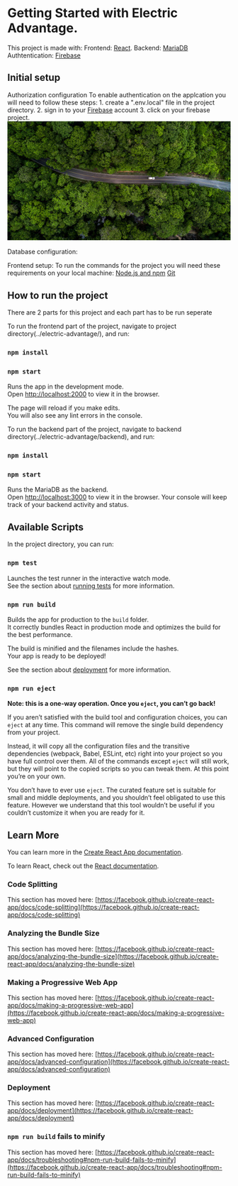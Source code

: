 # Getting Started with Electric Advantage.

This project is made with:
 Frontend: [React](https://reactjs.org/).
 Backend: [MariaDB](https://mariadb.org/)
 Authtentication: [Firebase](https://firebase.google.com/)



## Initial setup

Authorization configuration
    To enable authentication on the applcation you will need to follow these steps:
        1. create a ".env.local" file in the project directory.
        2. sign in to your [Firebase](https://firebase.google.com/) account
        3. click on your firebase project.
        ![Alt text](./src/images/background.jpg?raw=true "Optional Title")



Database configuration:

Frontend setup:
    To run the commands for the project you will need these requirements on your local machine:
        [Node.js and npm](https://www.npmjs.com/get-npm)
        [Git](https://git-scm.com/book/en/v2/Getting-Started-Installing-Git)

## How to run the project

There are 2 parts for this project and each part has to be run seperate

To run the frontend part of the project, 
navigate to project directory(../electric-advantage/), and run:

### `npm install`
### `npm start`

Runs the app in the development mode.\
Open [http://localhost:2000](http://localhost:2000) to view it in the browser.

The page will reload if you make edits.\
You will also see any lint errors in the console.

To run the backend part of the project, 
navigate to backend directory(../electric-advantage/backend), and run:

### `npm install`
### `npm start`

Runs the MariaDB as the backend.\
Open [http://localhost:3000](http://localhost:3000) to view it in the browser.
Your console will keep track of your backend activity and status.

## Available Scripts

In the project directory, you can run:

### `npm test`

Launches the test runner in the interactive watch mode.\
See the section about [running tests](https://facebook.github.io/create-react-app/docs/running-tests) for more information.

### `npm run build`

Builds the app for production to the `build` folder.\
It correctly bundles React in production mode and optimizes the build for the best performance.

The build is minified and the filenames include the hashes.\
Your app is ready to be deployed!

See the section about [deployment](https://facebook.github.io/create-react-app/docs/deployment) for more information.

### `npm run eject`

**Note: this is a one-way operation. Once you `eject`, you can’t go back!**

If you aren’t satisfied with the build tool and configuration choices, you can `eject` at any time. This command will remove the single build dependency from your project.

Instead, it will copy all the configuration files and the transitive dependencies (webpack, Babel, ESLint, etc) right into your project so you have full control over them. All of the commands except `eject` will still work, but they will point to the copied scripts so you can tweak them. At this point you’re on your own.

You don’t have to ever use `eject`. The curated feature set is suitable for small and middle deployments, and you shouldn’t feel obligated to use this feature. However we understand that this tool wouldn’t be useful if you couldn’t customize it when you are ready for it.

## Learn More

You can learn more in the [Create React App documentation](https://facebook.github.io/create-react-app/docs/getting-started).

To learn React, check out the [React documentation](https://reactjs.org/).

### Code Splitting

This section has moved here: [https://facebook.github.io/create-react-app/docs/code-splitting](https://facebook.github.io/create-react-app/docs/code-splitting)

### Analyzing the Bundle Size

This section has moved here: [https://facebook.github.io/create-react-app/docs/analyzing-the-bundle-size](https://facebook.github.io/create-react-app/docs/analyzing-the-bundle-size)

### Making a Progressive Web App

This section has moved here: [https://facebook.github.io/create-react-app/docs/making-a-progressive-web-app](https://facebook.github.io/create-react-app/docs/making-a-progressive-web-app)

### Advanced Configuration

This section has moved here: [https://facebook.github.io/create-react-app/docs/advanced-configuration](https://facebook.github.io/create-react-app/docs/advanced-configuration)

### Deployment

This section has moved here: [https://facebook.github.io/create-react-app/docs/deployment](https://facebook.github.io/create-react-app/docs/deployment)

### `npm run build` fails to minify

This section has moved here: [https://facebook.github.io/create-react-app/docs/troubleshooting#npm-run-build-fails-to-minify](https://facebook.github.io/create-react-app/docs/troubleshooting#npm-run-build-fails-to-minify)
